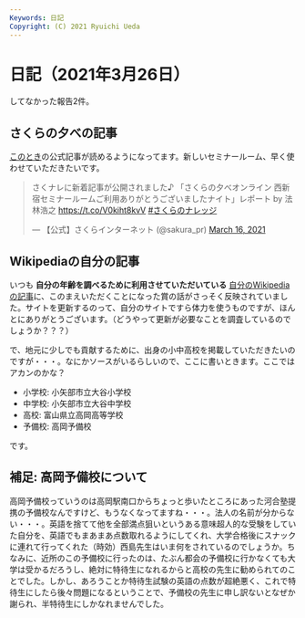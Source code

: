 ```yaml
---
Keywords: 日記
Copyright: (C) 2021 Ryuichi Ueda
---
```


# 日記（2021年3月26日）

してなかった報告2件。

## さくらの夕べの記事

[このとき](/?post=20200226)の公式記事が読めるようになってます。新しいセミナールーム、早く使わせていただきたいです。

<blockquote class="twitter-tweet" data-partner="tweetdeck"><p lang="ja" dir="ltr">さくナレに新着記事が公開されました♪ 「さくらの夕べオンライン 西新宿セミナールームご利用ありがとうございましたナイト」レポート by 法林浩之 <a href="https://t.co/V0kiht8kvV">https://t.co/V0kiht8kvV</a> <a href="https://twitter.com/hashtag/%E3%81%95%E3%81%8F%E3%82%89%E3%81%AE%E3%83%8A%E3%83%AC%E3%83%83%E3%82%B8?src=hash&amp;ref_src=twsrc%5Etfw">#さくらのナレッジ</a></p>&mdash; 【公式】さくらインターネット (@sakura_pr) <a href="https://twitter.com/sakura_pr/status/1371656747321077765?ref_src=twsrc%5Etfw">March 16, 2021</a></blockquote>
<script async src="https://platform.twitter.com/widgets.js" charset="utf-8"></script>


## Wikipediaの自分の記事

いつも **自分の年齢を調べるために利用させていただいている** [自分のWikipediaの記事](https://ja.wikipedia.org/wiki/%E4%B8%8A%E7%94%B0%E9%9A%86%E4%B8%80)に、このまえいただくことになった賞の話がさっそく反映されていました。サイトを更新するのって、自分のサイトですら体力を使うものですが、ほんとにありがとうございます。（どうやって更新が必要なことを調査しているのでしょうか？？？）


で、地元に少しでも貢献するために、出身の小中高校を掲載していただきたいのですが・・・。なにかソースがいるらしいので、ここに書いときます。ここではアカンのかな？

* 小学校: 小矢部市立大谷小学校
* 中学校: 小矢部市立大谷中学校
* 高校: 富山県立高岡高等学校
* 予備校: 高岡予備校

です。

## 補足: 高岡予備校について

高岡予備校っていうのは高岡駅南口からちょっと歩いたところにあった河合塾提携の予備校なんですけど、もうなくなってますね・・・。法人の名前が分からない・・・。英語を捨てて他を全部満点狙いというある意味超人的な受験をしていた自分を、英語でもまあまあ点数取れるようにしてくれ、大学合格後にスナックに連れて行ってくれた（時効）西島先生はいま何をされているのでしょうか。ちなみに、近所のこの予備校に行ったのは、たぶん都会の予備校に行かなくても大学は受かるだろうし、絶対に特待生になれるからと高校の先生に勧められてのことでした。しかし、あろうことか特待生試験の英語の点数が超絶悪く、これで特待生にしたら後々問題になるということで、予備校の先生に申し訳ないとなぜか謝られ、半特待生にしかなれませんでした。
